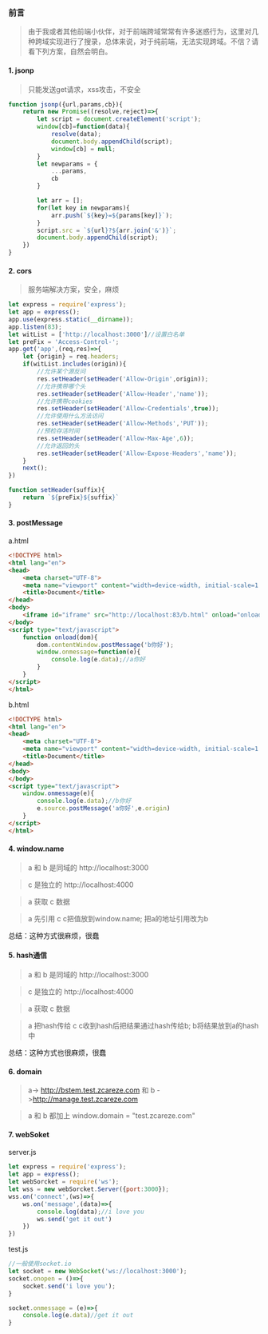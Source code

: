 ### 前言
>由于我或者其他前端小伙伴，对于前端跨域常常有许多迷惑行为，这里对几种跨域实现进行了搜录，总体来说，对于纯前端，无法实现跨域。不信？请看下列方案，自然会明白。

#### 1. jsonp
>只能发送get请求，xss攻击，不安全

````javascript
function jsonp({url,params,cb}){
    return new Promise((resolve,reject)=>{
        let script = document.createElement('script');
        window[cb]=function(data){
            resolve(data);
            document.body.appendChild(script);
            window[cb] = null;
        }
        let newparams = {
            ...params,
            cb
        }

        let arr = [];
        for(let key in newparams){
            arr.push(`${key}=${params[key]}`);
        }
        script.src = `${url}?${arr.join('&')}`;
        document.body.appendChild(script);
    })
}
````

#### 2. cors
>服务端解决方案，安全，麻烦

````javascript
let express = require('express');
let app = express();
app.use(express.static(__dirname));
app.listen(83);
let witList = ['http://localhost:3000']//设置白名单
let preFix = 'Access-Control-';
app.get('app',(req,res)=>{
    let {origin} = req.headers;
    if(witList.includes(origin)){
        //允许某个源反问
        res.setHeader(setHeader('Allow-Origin',origin));
        //允许携带哪个头
        res.setHeader(setHeader('Allow-Header','name'));
        //允许携带cookies
        res.setHeader(setHeader('Allow-Credentials',true));
        //允许使用什么方法访问
        res.setHeader(setHeader('Allow-Methods','PUT'));
        //预检存活时间
        res.setHeader(setHeader('Allow-Max-Age',6));
        //允许返回的头
        res.setHeader(setHeader('Allow-Expose-Headers','name'));
    }
    next();
})

function setHeader(suffix){
    return `${preFix}${suffix}`
}
````

#### 3. postMessage

a.html

````html
<!DOCTYPE html>
<html lang="en">
<head>
    <meta charset="UTF-8">
    <meta name="viewport" content="width=device-width, initial-scale=1.0">
    <title>Document</title>
</head>
<body>
    <iframe id="iframe" src="http://localhost:83/b.html" onload="onload(this)">
</body>
<script type="text/javascript">
    function onload(dom){
        dom.contentWindow.postMessage('b你好');
        window.onmessage=function(e){
            console.log(e.data);//a你好
        }
    }
</script>
</html>
````

b.html

````html
<!DOCTYPE html>
<html lang="en">
<head>
    <meta charset="UTF-8">
    <meta name="viewport" content="width=device-width, initial-scale=1.0">
    <title>Document</title>
</head>
<body>
</body>
<script type="text/javascript">
    window.onmessage(e){
        console.log(e.data);//b你好
        e.source.postMessage('a你好',e.origin)
    }
</script>
</html>
````

#### 4. window.name
>a 和 b 是同域的 http://localhost:3000

>c 是独立的 http://localhost:4000

>a 获取 c 数据

>a 先引用 c  c把值放到window.name; 把a的地址引用改为b

总结：这种方式很麻烦，很蠢

#### 5. hash通信
>a 和 b 是同域的 http://localhost:3000

>c 是独立的 http://localhost:4000

>a 获取 c 数据

>a 把hash传给 c  c收到hash后把结果通过hash传给b; b将结果放到a的hash中

总结：这种方式也很麻烦，很蠢

#### 6. domain
> a-> http://bstem.test.zcareze.com 和 b ->http://manage.test.zcareze.com

> a 和 b 都加上 window.domain = "test.zcareze.com"

#### 7. webSoket

server.js

````javascript
let express = require('express');
let app = express();
let webSorcket = require('ws');
let wss = new webSorcket.Server({port:3000});
wss.on('connect',(ws)=>{
    ws.on('message',(data)=>{
        console.log(data);//i love you
        ws.send('get it out')
    })
})
````

test.js

````javascript
//一般使用socket.io
let socket = new WebSocket('ws://localhost:3000');
socket.onopen = ()=>{
    socket.send('i love you');
}

socket.onmessage = (e)=>{
    console.log(e.data)//get it out
}
````